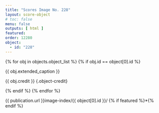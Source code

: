 ```yaml
---
title: "Scores Image No. 228"
layout: score-object
# toc: false
menu: false
outputs: [ html ]
featured: 
order: 12280
object:
  - id: "228"
---
```


{% for obj in objects.object_list %}
{% if obj.id == object[0].id %}

{{ obj.extended_caption }}

{{ obj.credit }} {.object-credit}

{% endif %}
{% endfor %}

<div class="object-credit object-url is-print-only">

{{ publication.url }}image-index/{{ object[0].id }}/ {% if featured %}*{% endif %}

</div>
